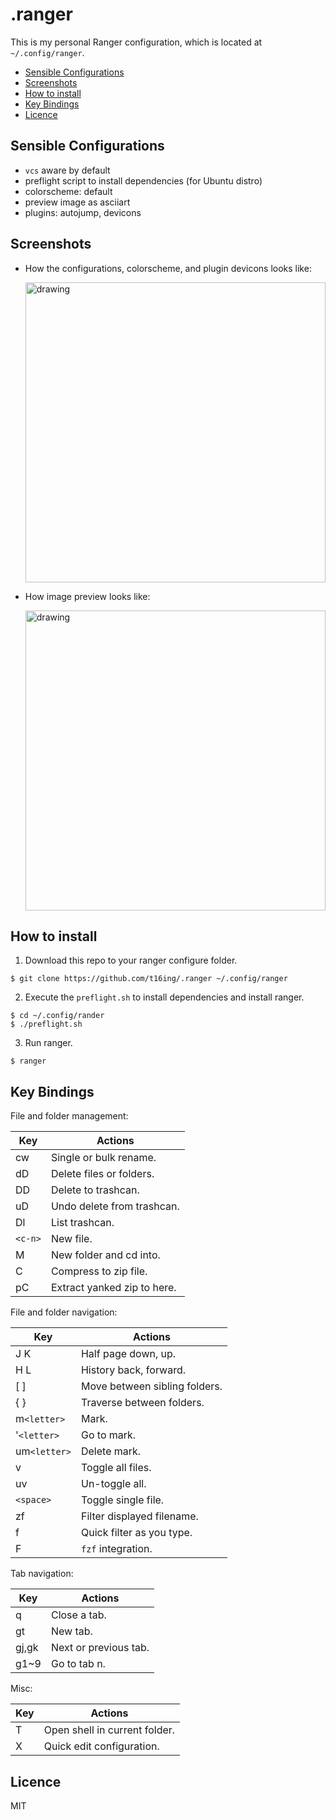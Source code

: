 .ranger
===

This is my personal Ranger configuration, which is located at `~/.config/ranger`.

<!-- vim-markdown-toc GFM -->

* [Sensible Configurations](#sensible-configurations)
* [Screenshots](#screenshots)
* [How to install](#how-to-install)
* [Key Bindings](#key-bindings)
* [Licence](#licence)

<!-- vim-markdown-toc -->

## Sensible Configurations

- `vcs` aware by default
- preflight script to install dependencies (for Ubuntu distro)
- colorscheme: default
- preview image as asciiart
- plugins: autojump, devicons

## Screenshots

- How the configurations, colorscheme, and plugin devicons looks like:

    <img src="https://i.imgur.com/phncqun.png" alt="drawing" width="480"/>

- How image preview looks like:

    <img src="https://i.imgur.com/wWp8vp6.png" alt="drawing" width="480"/>

## How to install

1. Download this repo to your ranger configure folder.

```
$ git clone https://github.com/t16ing/.ranger ~/.config/ranger
```

2. Execute the `preflight.sh` to install dependencies and install ranger.

```
$ cd ~/.config/rander
$ ./preflight.sh
```

3. Run ranger.

```
$ ranger
```

## Key Bindings

File and folder management:

| Key     | Actions                     |
|---------|-----------------------------|
| cw      | Single or bulk rename.      |
| dD      | Delete files or folders.    |
| DD      | Delete to trashcan.         |
| uD      | Undo delete from trashcan.  |
| Dl      | List trashcan.              |
| `<c-n>` | New file.                   |
| M       | New folder and cd into.     |
| C       | Compress to zip file.       |
| pC      | Extract yanked zip to here. |

File and folder navigation:

| Key          | Actions                       |
|--------------|-------------------------------|
| J K          | Half page down, up.           |
| H L          | History back, forward.        |
| [ ]          | Move between sibling folders. |
| { }          | Traverse between folders.     |
| m`<letter>`  | Mark.                         |
| '`<letter>`  | Go to mark.                   |
| um`<letter>` | Delete mark.                  |
| v            | Toggle all files.             |
| uv           | Un-toggle all.                |
| `<space>`    | Toggle single file.           |
| zf           | Filter displayed filename.    |
| f            | Quick filter as you type.     |
| F            | `fzf` integration.            |

Tab navigation:

| Key   | Actions               |
|-------|-----------------------|
| q     | Close a tab.          |
| gt    | New tab.              |
| gj,gk | Next or previous tab. |
| g1~9  | Go to tab n.          |

Misc:

| Key | Actions                       |
|-----|-------------------------------|
| T   | Open shell in current folder. |
| X   | Quick edit configuration.     |

## Licence

MIT
